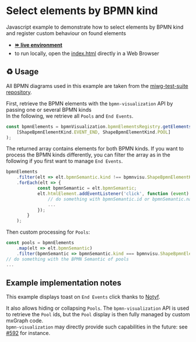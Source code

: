 # Select elements by BPMN kind


Javascript example to demonstrate how to select elements by BPMN kind and register custom behaviour on found elements
- [__⏩ live environment__](https://cdn.statically.io/gh/process-analytics/bpmn-visualization-examples/master/examples/custom-behavior/select-elements-by-bpmn-kind/index.html)
- to run locally, open the [index.html](index.html) directly in a Web Browser

## ♻️ Usage

All BPMN diagrams used in this example are taken from the [miwg-test-suite repository](https://github.com/bpmn-miwg/bpmn-miwg-test-suite/blob/master/Reference).


First, retrieve the BPMN elements with the `bpmn-visualization` API by passing one or several BPMN kinds \
In the following, we retrieve all `Pools` and `End Events`.

```javascript
const bpmnElements = bpmnVisualization.bpmnElementsRegistry.getElementsByKinds(
    [ShapeBpmnElementKind.EVENT_END, ShapeBpmnElementKind.POOL]
);
```

The returned array contains elements for both BPMN kinds.
If you want to process the BPMN kinds differently, you can filter the array as in the following if you first
want to manage `End Events`. 

```javascript
bpmnElements
    .filter(elt => elt.bpmnSemantic.kind !== bpmnvisu.ShapeBpmnElementKind.POOL)
    .forEach(elt => {
            const bpmnSemantic = elt.bpmnSemantic;
            elt.htmlElement.addEventListener('click', function (event) {
                // do something with bpmnSemantic.id or bpmnSemantic.name
                ...
            });
        }
    );
```

Then custom processing for `Pools`:
```javascript
const pools = bpmnElements
    .map(elt => elt.bpmnSemantic)
    .filter(bpmnSemantic => bpmnSemantic.kind === bpmnvisu.ShapeBpmnElementKind.POOL);
// do something with the BPMN Semantic of pools
...
```



## Example implementation notes

This example displays toast on `End Events` click thanks to [Notyf](https://github.com/caroso1222/notyf).

It also allows hiding or collapsing `Pools`. The `bpmn-visualization` API is used to retrieve the `Pool` ids, but the `Pool`
display is then fully managed by custom mxGraph code. \
`bpmn-visualization` may directly provide such capabilities in the future: see [#592](https://github.com/process-analytics/bpmn-visualization-js/issues/592) for instance.
